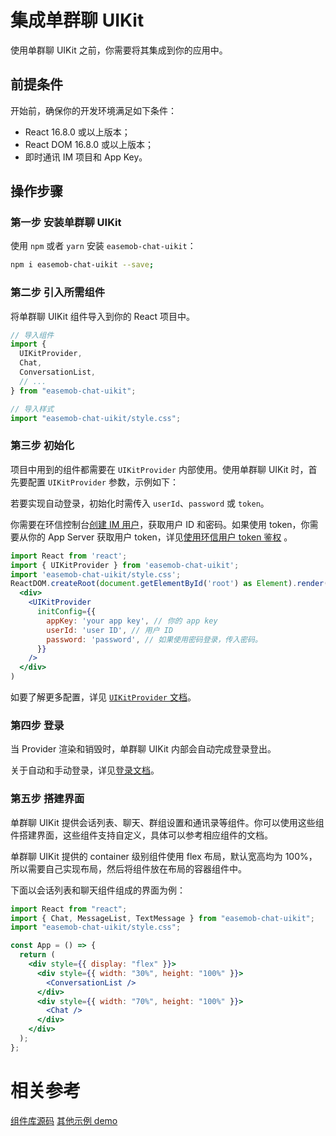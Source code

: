 # 集成单群聊 UIKit

<Toc />

使用单群聊 UIKit 之前，你需要将其集成到你的应用中。

## 前提条件

开始前，确保你的开发环境满足如下条件：

- React 16.8.0 或以上版本；
- React DOM 16.8.0 或以上版本；
- 即时通讯 IM 项目和 App Key。

## 操作步骤

### 第一步 安装单群聊 UIKit

使用 `npm` 或者 `yarn` 安装 `easemob-chat-uikit`：

```bash
npm i easemob-chat-uikit --save;
```

### 第二步 引入所需组件

将单群聊 UIKit 组件导入到你的 React 项目中。

```jsx
// 导入组件
import {
  UIKitProvider,
  Chat,
  ConversationList,
  // ...
} from "easemob-chat-uikit";

// 导入样式
import "easemob-chat-uikit/style.css";
```

### 第三步 初始化

项目中用到的组件都需要在 `UIKitProvider` 内部使用。使用单群聊 UIKit 时，首先要配置 `UIKitProvider` 参数，示例如下：

若要实现自动登录，初始化时需传入 `userId`、`password` 或 `token`。 

你需要在环信控制台[创建 IM 用户](/product/enable_and_configure_IM.html#创建-im-用户)，获取用户 ID 和密码。如果使用 token，你需要从你的 App Server 获取用户 token，详见[使用环信用户 token 鉴权](/product/easemob_user_token.html) 。

```jsx
import React from 'react';
import { UIKitProvider } from 'easemob-chat-uikit';
import 'easemob-chat-uikit/style.css';
ReactDOM.createRoot(document.getElementById('root') as Element).render(
  <div>
    <UIKitProvider
      initConfig={{
        appKey: 'your app key', // 你的 app key
        userId: 'user ID', // 用户 ID
        password: 'password', // 如果使用密码登录，传入密码。
      }}
    />
  </div>
)
```

如要了解更多配置，详见 [`UIKitProvider` 文档](chatuikit_provider.html)。

### 第四步 登录

当 Provider 渲染和销毁时，单群聊 UIKit 内部会自动完成登录登出。

关于自动和手动登录，详见[登录文档](chatuikit_login.html)。

### 第五步 搭建界面

单群聊 UIKit 提供会话列表、聊天、群组设置和通讯录等组件。你可以使用这些组件搭建界面，这些组件支持自定义，具体可以参考相应组件的文档。

单群聊 UIKit 提供的 container 级别组件使用 flex 布局，默认宽高均为 100%，所以需要自己实现布局，然后将组件放在布局的容器组件中。

下面以会话列表和聊天组件组成的界面为例：

```jsx
import React from "react";
import { Chat, MessageList, TextMessage } from "easemob-chat-uikit";
import "easemob-chat-uikit/style.css";

const App = () => {
  return (
    <div style={{ display: "flex" }}>
      <div style={{ width: "30%", height: "100%" }}>
        <ConversationList />
      </div>
      <div style={{ width: "70%", height: "100%" }}>
        <Chat />
      </div>
    </div>
  );
};
```

# 相关参考

[组件库源码](https://github.com/easemob/Easemob-UIKit-web)
[其他示例 demo](https://github.com/easemob/Easemob-UIKit-web/demo)
